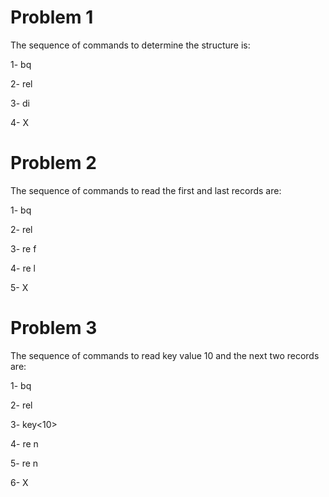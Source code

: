 # Problem 1

The sequence of commands to determine the structure is:

1- bq

2- rel<ABC>
  
3- di

4- X

# Problem 2

The sequence of commands to read the first and last records are:

1- bq

2- rel<XYZ>
  
3- re f

4- re l

5- X

# Problem 3

The sequence of commands to read key value 10 and the next two records are:

1- bq

2- rel<XYZ>
  
3- key<10>

4- re n

5- re n

6- X

